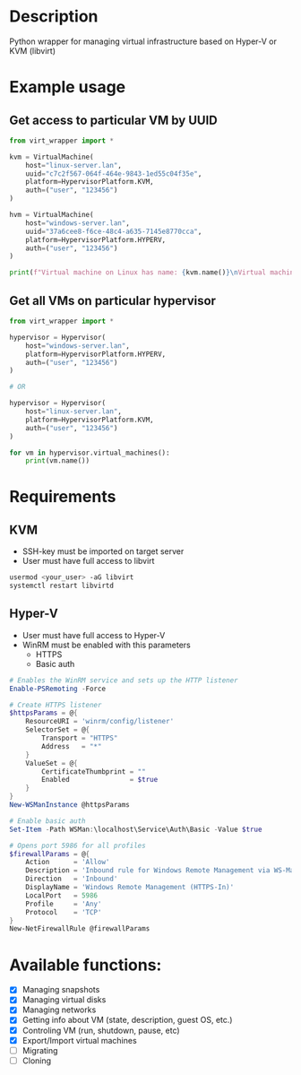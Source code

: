 # Description

Python wrapper for managing virtual infrastructure based on Hyper-V or KVM (libvirt)

# Example usage
## Get access to particular VM by UUID
```python
from virt_wrapper import *

kvm = VirtualMachine(
    host="linux-server.lan",
    uuid="c7c2f567-064f-464e-9843-1ed55c04f35e",
    platform=HypervisorPlatform.KVM,
    auth=("user", "123456")
)

hvm = VirtualMachine(
    host="windows-server.lan",
    uuid="37a6cee8-f6ce-48c4-a635-7145e8770cca",
    platform=HypervisorPlatform.HYPERV,
    auth=("user", "123456")
)

print(f"Virtual machine on Linux has name: {kvm.name()}\nVirtual machine on Windows has name: {hvm.name()}")

```

## Get all VMs on particular hypervisor
```python
from virt_wrapper import *

hypervisor = Hypervisor(
    host="windows-server.lan",
    platform=HypervisorPlatform.HYPERV,
    auth=("user", "123456")
)

# OR

hypervisor = Hypervisor(
    host="linux-server.lan",
    platform=HypervisorPlatform.KVM,
    auth=("user", "123456")
)

for vm in hypervisor.virtual_machines():
    print(vm.name())
```


# Requirements
## KVM

- SSH-key must be imported on target server
- User must have full access to libvirt
```sh
usermod <your_user> -aG libvirt
systemctl restart libvirtd
```

## Hyper-V
- User must have full access to Hyper-V
- WinRM must be enabled with this parameters
    - HTTPS
    - Basic auth

```powershell
# Enables the WinRM service and sets up the HTTP listener
Enable-PSRemoting -Force

# Create HTTPS listener
$httpsParams = @{
    ResourceURI = 'winrm/config/listener'
    SelectorSet = @{
        Transport = "HTTPS"
        Address   = "*"
    }
    ValueSet = @{
        CertificateThumbprint = ""
        Enabled               = $true
    }
}
New-WSManInstance @httpsParams

# Enable basic auth
Set-Item -Path WSMan:\localhost\Service\Auth\Basic -Value $true

# Opens port 5986 for all profiles
$firewallParams = @{
    Action      = 'Allow'
    Description = 'Inbound rule for Windows Remote Management via WS-Management. [TCP 5986]'
    Direction   = 'Inbound'
    DisplayName = 'Windows Remote Management (HTTPS-In)'
    LocalPort   = 5986
    Profile     = 'Any'
    Protocol    = 'TCP'
}
New-NetFirewallRule @firewallParams
```

# Available functions:
- [x] Managing snapshots
- [x] Managing virtual disks
- [x] Managing networks
- [x] Getting info about VM (state, description, guest OS, etc.)
- [x] Controling VM (run, shutdown, pause, etc)
- [x] Export/Import virtual machines
- [ ] Migrating
- [ ] Cloning

